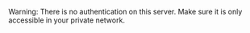 Warning: There is no authentication on this server. Make sure it is only accessible in your private network.